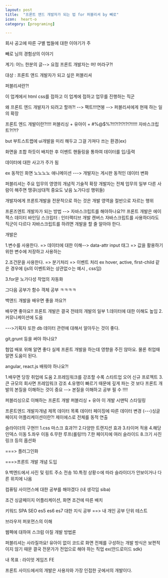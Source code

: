 ```yaml
---
layout: post
title:  "프론트 앤드 개발자가 되는 법 for 퍼블리셔 by 빼로"
icon:  heart-o
category: [programing]

---
```


회사 공고에 따른 구별 법들에 대한 이야기가 주

빼로 님의 경험상의 이야기


계기: 어느 한분의 글--> 요점 프론트 개발자는 머! 머라구?!

대상 : 프론트 앤드 개발자가 되고 싶은 퍼블리셔


퍼블리셔란?!

이 업계에서 html css를 접하고 이 업계에 접하고 업무를 진행하는 직군


왜 프론트 엔드 개발자가 되려고 할까?!
--> 팩트!!!연봉
--> 퍼블리셔에게 현재 하는 일의 확장


프론트 엔드 개발이란?!!!!
퍼블리싱 + 유아이 + #$%#^#^%&@&@$%@$%?!!?!?!?!?!?!!!!! 자바스크립트?!?!?
 
but 
부트스트랩에 ui개발을 미리 해두고 그걸 가져다 쓰는 환경(ex)

화면을 조합 하듯이 배치한 후 이벤트 핸들링을 통하여 데이터를 입/출력  

데이터에 대한 사고가 주가 됨

ex 동적인 화면 노노노노 애니메이션 ---> 개발자는 게시판 동적인 데이터 변화

퍼블리셔는 주요 업무의 영영의 개념적 기술적 확장
개발자는 전체 업무의 일부 다른 사람이 해주면 땡큐(상대적 중요도 낮음 노가다성 행위들)

개발자에게 프론트개발을 전문적으로 하는 것은 개발 영역을 절반으로 자르는 행위

프론즈엔트 개발자가 되는 방법
-->
자바스크립트를 해야하나요?!!
프론트 개발은 에이잭스 데이터 바인딩 
스크립터 : 인터랙티브 개발 캔버스
자바스크립트를 사용하더라도 직군이 다르다 
자바스크립트를 하려면 개발을 할 줄 알아야 한다.

개발은

1.변수를 사용한다.
=> 데이터에 대한 이해--> data-attr input 태그 
=> 값을 활용하기 위한 변수에 저장하고 사용하는 

2.조건문을 사용한다.
=> 분기처리
=> 이벤트 처리 ex hover, active, first-child  같은 경우에 (js의 이벤트와는 상관없ㅇ는 예시 , css임)

3.for문
노가다성 작업의 자동화


그다음 공부가 
함수 객체 공부 ㅋㅋㅋㅋ




백앤드 개발을 배우면 좋을 까요?!

배우면 좋아요!! 프론트 개발은 결국 전테의 개발의 일부
1.데이터에 대한 이해도 높임
2.커뮤니케이션에 도움

--->기획자 또한 db 데이터 관련에 대해서 알아두는 것이 좋다.

git,grunt 등을 써야 하나요?

협업 배포 위해 알면 좋다
실제 프론트 개발을 하는데 
영향을 주진 않아요.
물론 취업때 알면 도움이 된다.

angular, react.js 배워야 하나요?! 

1.배우면 당장 취업에 도움 
2.프레임워크를 강조할 수록 스타트업 오어 신규 프로젝트
3.큰 규모의 회사면 프레임워크 강조
4.유행이 빠르기 때문에 깊게 파는 것 보다 프론트 개발의 본질을 이해하는 것이 중요
--> 본질을 이해하고 공부 필 수 !!!!


퍼블리싱으로 이해하는 프론트 개발
퍼블리싱 + 유아 이 개발 
시맨틱 
스타일링 

프론트엔드 개발자개념
제목 데이터
목록 데이터 
페이징에 따른 데이터 변경 
(---)싱글페이지 어플리케이션이란?! 제이에스로 전체를 동적 연출 


슬라이더의 구현!!!
1.css 마스크 효과?!!
2.다양한 트랜지션 효과 
3.타이머 적용
4.해당 인덱스 이동
5.좌우 이동
6.무한 루프(롤링!!!)
7.한 페이지에 여러 슬라이드 
8.크기 사진 링크 등의 욥션화

===> 플러그인화 


===>프론트 개발 개념 도입

9.백엔드에서 사진 및 링트 주소 전송
10.특정 상황ㅇ에 따라 슬라이더가 안보이거나 다른 위치에 나옴


컴퓨팅 사이언스에 대한 공부를 해야겠다 (내 생각임 siba)

조건 싱글페이지 어플리케이션, 화면 조건에 따른 배치


키워드 SPA
     SEO
es5 es6 es7 대한 지식 공부 ==> 내 개인 공부 
단위 테스트 

브라우저 퍼포먼스의 이해

웹펙에 대하여 
스크럼 아질 개발 방법론


퍼블리셔는 사라질까요! 
유아이 없이 코드로 화면 전체를 구성하는 개발 방식은 보편적이지 않기 때문
결국 전문가가 전업으로 해야 하는 직업
ex(안드로이드 sdk)

내 목표 : 라이엇 게임즈 FE


프론트 사이드에서의 개발은 사용자와 가장 인접한 곳에서의 개발이다.





















 